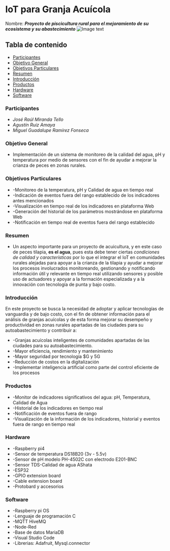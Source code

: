 # IoT para Granja Acuícola
Nombre: ***Proyecto de piscicultura rural para el mejoramiento de su ecosistema y su abastecimiento***
![Image text](https://github.com/mgrf21/IoT_Capstone/blob/main/IoT%20Presentacion%20Acuicultura%20Gif.gif)
## Tabla de contenido
- [Participantes](#Participantes)
- [Objetivo General](#Objetivo-General)
- [Objetivos Particulares](#objetivos-Particulares)
- [Resumen](#Resumen)
- [Introducción](#Introducción)
- [Productos](#Productos)
- [Hardware](#Hardware)
- [Software](#Software)

### Participantes
- *José Raúl Miranda Tello*
- *Agustín Ruiz Amaya*
- *Miguel Guadalupe Ramírez Fonseca*

### Objetivo General
- Implementación de un sistema de monitoreo de la calidad del agua, pH y temperatura por medio de sensores con el fin de ayudar a mejorar la crianza de peces en zonas rurales.

### Objetivos Particulares
- -Monitoreo de la temperatura, pH y Calidad de agua en tiempo real
- -Indicación de eventos fuera del rango establecido de los indicadores antes mencionados
- -Visualización en tiempo real de los indicadores en plataforma Web
- -Generación del historial de los parámetros mostrándose en plataforma Web
- -Notificación en tiempo real de eventos fuera del rango establecido

### Resumen
- Un aspecto importante para un proyecto de acuicultura, y en este caso de peces tilapia, **es el agua**, pues esta debe tener ciertas *condiciones de calidad y características* por lo que el integrar el IoT en comunidades rurales alejadas para apoyar a la crianza de la tilapia y ayudar a mejorar los procesos involucrados monitoreando, gestionando y notificando información útil y relevante en tiempo real utilizando sensores y posible uso de actuadores y apoyar a la formación especializada y a la innovación con tecnología de punta y bajo costo.

### Introducción
En este proyecto se busca la necesidad de adoptar y aplicar tecnologías de vanguardia y de bajo costo, con el fin de obtener información para el análisis de granjas acuícolas y de esta forma mejorar su desempeño y productividad en zonas rurales apartadas de las ciudades para su autoabastecimiento y contribuir a:
- -Granjas acuícolas inteligentes de comunidades apartadas de las ciudades para su autoabastecimiento.
- -Mayor eficiencia, rendimiento y mantenimiento
- -Mayor seguridad por tecnología $G y 5G
- -Reducción de costos en la digitalización
- -Implementar inteligencia artificial como parte del control eficiente de los procesos

### Productos
- -Monitor de indicadores significativos del agua: pH, Temperatura, Calidad de Agua
- -Historial de los indicadores en tiempo real
- -Notificación de eventos fuera de rango
- -Visualización de la información de los indicadores, historial y eventos fuera de rango en tiempo real

### Hardware
- -Raspberry pi4
- -Sensor de temperatura DS18B20 (3v - 5.5v)
- -Sensor de pH modelo PH-4502C con electrodo E201-BNC
- -Sensor TDS-Calidad de agua AShata
- -ESP32
- -GPIO extension board
- -Cable extension board
- -Protobard y accesorios

### Software
- -Raspberry pi OS
- -Lenguaje de programación C
- -MQTT HiveMQ
- -Node-Red
- -Base de datos MariaDB
- -Visual Studio Code
- -Librerias: Adafruit, Mysql.connector
